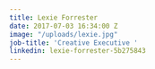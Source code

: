 ```yaml
---
title: Lexie Forrester
date: 2017-07-03 16:34:00 Z
image: "/uploads/lexie.jpg"
job-title: 'Creative Executive '
linkedin: lexie-forrester-5b275843
---
```


